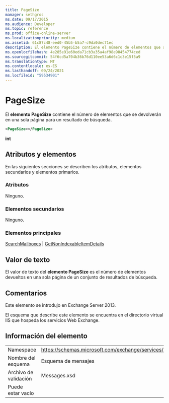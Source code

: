 ```yaml
---
title: PageSize
manager: sethgros
ms.date: 09/17/2015
ms.audience: Developer
ms.topic: reference
ms.prod: office-online-server
ms.localizationpriority: medium
ms.assetid: 61c87c48-eed0-45b5-b5a7-c9da0dec71ec
description: El elemento PageSize contiene el número de elementos que se devolverán en una sola página para un resultado de búsqueda.
ms.openlocfilehash: 4e285e91e60eda71cb3a35a4af98e98454774ced
ms.sourcegitcommit: 54f6cd5a704b36b76d110ee53a6d6c1c3e15f5a9
ms.translationtype: MT
ms.contentlocale: es-ES
ms.lasthandoff: 09/24/2021
ms.locfileid: "59534901"
---
```

# <a name="pagesize"></a>PageSize

El **elemento PageSize** contiene el número de elementos que se devolverán en una sola página para un resultado de búsqueda. 
  
```XML
<PageSize></PageSize>
```

 **int**
## <a name="attributes-and-elements"></a>Atributos y elementos

En las siguientes secciones se describen los atributos, elementos secundarios y elementos primarios.
  
### <a name="attributes"></a>Atributos

Ninguno.
  
### <a name="child-elements"></a>Elementos secundarios

Ninguno.
  
### <a name="parent-elements"></a>Elementos principales

[SearchMailboxes](searchmailboxes.md)  |  [GetNonIndexableItemDetails](getnonindexableitemdetails.md)
  
## <a name="text-value"></a>Valor de texto

El valor de texto del **elemento PageSize** es el número de elementos devueltos en una sola página de un conjunto de resultados de búsqueda. 
  
## <a name="remarks"></a>Comentarios

Este elemento se introdujo en Exchange Server 2013.
  
El esquema que describe este elemento se encuentra en el directorio virtual IIS que hospeda los servicios Web Exchange.
  
## <a name="element-information"></a>Información del elemento

|||
|:-----|:-----|
|Namespace  <br/> |https://schemas.microsoft.com/exchange/services/2006/messages  <br/> |
|Nombre del esquema  <br/> |Esquema de mensajes  <br/> |
|Archivo de validación  <br/> |Messages.xsd  <br/> |
|Puede estar vacío  <br/> ||
   

